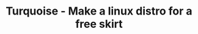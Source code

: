 ---
title: 'Turquoise - Make a linux distro for a free skirt'
contributor: 'Kaympe20'
contributorSlackId: 'U07HY92M9GA'
description: 'You ship a linux distro, we ship a HC skirt (or pants) and a DVD with your ISO'
video: ''
thumbnail: 'https://wallpapers.com/images/featured-full/linux-desktop-nf65sk0rdgsvfl3u.jpg'
keywords: 'turquoise, help me, oh dear god, help me please, linux, distro, ysws, you ship we ship'
timeEstimate: '4 Hours'
difficulty: 'Intermediate'
slug: 'turquoise'
isBatch: True
---